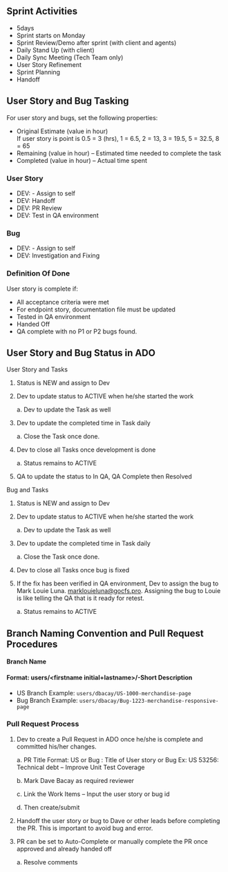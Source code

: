 
## Sprint Activities 

- 5days
- Sprint starts on Monday 
- Sprint Review/Demo after sprint (with client and agents)
- Daily Stand Up (with client)
- Daily Sync Meeting (Tech Team only)
- User Story Refinement 
- Sprint Planning 
- Handoff

## User Story and Bug Tasking 
For user story and bugs, set the following properties: 

- Original Estimate (value in hour)     
     If user story is point is 0.5 = 3 (hrs), 1 = 6.5, 2 = 13, 3 = 19.5, 5 = 32.5, 8 = 65 
- Remaining (value in hour) – Estimated time needed to complete the task 
- Completed (value in hour) – Actual time spent 

### User Story 
- DEV: <Identified tasks to complete the user story> - Assign to self 
- DEV: Handoff 
- DEV: PR Review 
- DEV: Test in QA environment 

### Bug
- DEV: <Identified tasks to resolve the bug> - Assign to self 
- DEV: Investigation and Fixing 

### Definition Of Done 
User story is complete if: 

- All acceptance criteria were met 
- For endpoint story, documentation file must be updated 
- Tested in QA environment 
- Handed Off
- QA complete with no P1 or P2 bugs found. 

## User Story and Bug Status in ADO 

User Story and Tasks 

   1. Status is NEW and assign to Dev 
   2. Dev to update status to ACTIVE when he/she started the work 

        a. Dev to update the Task as well 

   3. Dev to update the completed time in Task daily 

        a. Close the Task once done. 

   4. Dev to close all Tasks once development is done 

        a. Status remains to ACTIVE 

   5. QA to update the status to In QA, QA Complete then Resolved 

Bug and Tasks 

   1. Status is NEW and assign to Dev 
   2. Dev to update status to ACTIVE when he/she started the work 

        a. Dev to update the Task as well 

   3. Dev to update the completed time in Task daily 

        a. Close the Task once done. 

   4. Dev to close all Tasks once bug is fixed 
   5. If the fix has been verified in QA environment, Dev to assign the bug to Mark Louie Luna. marklouieluna@gocfs.pro. Assigning the bug to Louie is like telling the QA that is it ready for retest. 
        
        a. Status remains to ACTIVE 

## Branch Naming Convention and Pull Request Procedures 
#### Branch Name 
#### Format: users/<firstname initial+lastname>/<ItemType><ItemID>-Short Description 
- US Branch Example: `users/dbacay/US-1000-merchandise-page`
- Bug Branch Example: `users/dbacay/Bug-1223-merchandise-responsive-page`

### Pull Request Process 

   1. Dev to create a Pull Request in ADO once he/she is complete  and committed his/her changes. 

        a. PR Title Format: US or Bug <ID> : Title of User story or Bug 
        Ex: US 53256: Technical debt – Improve Unit Test Coverage 

        b. Mark Dave Bacay as required reviewer

        c. Link the Work Items – Input the user story or bug id 

        d. Then create/submit 
   2. Handoff the user story or bug to Dave or other leads before completing the PR. This is important to avoid bug and error.
   3. PR can be set to Auto-Complete or manually complete the PR once approved and already handed off

        a. Resolve comments 